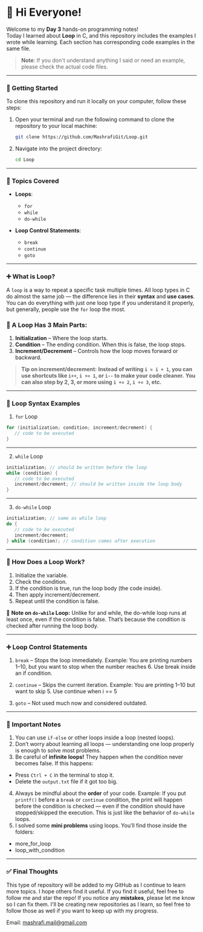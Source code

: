 # 👋 Hi Everyone!

Welcome to my **Day 3** hands-on programming notes!  
Today I learned about **Loop** in C, and this repository includes the examples I wrote while learning. Each section has corresponding code examples in the same file.

> **Note**: If you don't understand anything I said or need an example, please check the actual code files.

---

### 🚀 Getting Started

To clone this repository and run it locally on your computer, follow these steps:

1. Open your terminal and run the following command to clone the repository to your local machine:

   ```bash
   git clone https://github.com/MashrafiGit/Loop.git
   ```

2. Navigate into the project directory:
   ```bash
   cd Loop
   ```

---

### 🧠 Topics Covered

- **Loops**:

  - `for`
  - `while`
  - `do-while`

- **Loop Control Statements**:
  - `break`
  - `continue`
  - `goto`

---


### ➕ What is Loop?

A `loop` is a way to repeat a specific task multiple times. All loop types in C do almost the same job — the difference lies in their **syntax** and **use cases**. You can do everything with just one loop type if you understand it properly, but generally, people use the `for` loop the most.

### 🔸 A Loop Has 3 Main Parts:
1. **Initialization** – Where the loop starts.
2. **Condition** – The ending condition. When this is false, the loop stops.
3. **Increment/Decrement** – Controls how the loop moves forward or backward.

> **Tip on increment/decrement:** 
> **Instead of writing `i = i + 1`, you can use shortcuts like `i++`, `i += 1`, or `i--` to make your code cleaner.**
> **You can also step by 2, 3, or more using `i += 2`, `i += 3`, etc.**


---


### 🔁 Loop Syntax Examples


1. `for` Loop
```c
for (initialization; condition; increment/decrement) {
   // code to be executed
}
```

---

2. `while` Loop
```c
initialization; // should be written before the loop
while (condition) {
   // code to be executed
   increment/decrement; // should be written inside the loop body
}
```
---

3. `do-while` Loop
```c
initialization; // same as while loop
do {
   // code to be executed
   increment/decrement;
} while (condition); // condition comes after execution
```

---


### 🔄 How Does a Loop Work?
1. Initialize the variable.
2. Check the condition.
3. If the condition is true, run the loop body (the code inside).
4. Then apply increment/decrement.
5. Repeat until the condition is false.

🔸 **Note on `do-while` Loop:**
Unlike for and while, the do-while loop runs at least once, even if the condition is false. That’s because the condition is checked after running the loop body.

--- 


### ➕ Loop Control Statements

1. `break` – Stops the loop immediately.
Example: You are printing numbers 1–10, but you want to stop when the number reaches 6. Use break inside an if condition.

2. `continue` – Skips the current iteration.
Example: You are printing 1–10 but want to skip 5. Use continue when i == 5

3. `goto` – Not used much now and considered outdated.

---


### 📌 Important Notes
1. You can use `if-else` or other loops inside a loop (nested loops).
2. Don’t worry about learning all loops — understanding one loop properly is enough to solve most problems.
3. Be careful of **infinite loops!** They happen when the condition never becomes false. If this happens:
- Press `Ctrl + C` in the terminal to stop it.
- Delete the `output.txt` file if it got too big.
4. Always be mindful about the **order** of your code.
Example: If you put `printf()` before a `break` or `continue` condition, the print will happen before the condition is checked — even if the condition should have stopped/skipped the execution. This is just like the behavior of `do-while` loops.
5. I solved some **mini problems** using loops. You’ll find those inside the folders:
- more_for_loop
- loop_with_condition

---

### ✅ Final Thoughts

This type of repository will be added to my GitHub as I continue to learn more topics. I hope others find it useful. If you find it useful, feel free to follow me and star the repo! If you notice any **mistakes**, please let me know so I can fix them. I'll be creating new repositories as I learn, so feel free to follow those as well if you want to keep up with my progress.

Email: [mashrafi.mail@gmail.com](mailto:mashrafi.mail@gmail.com)
